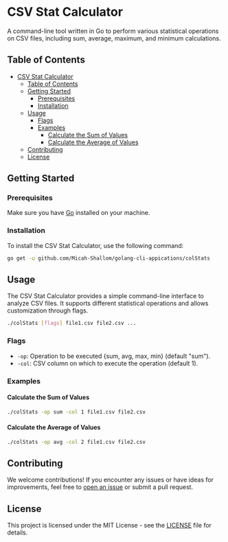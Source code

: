 # CSV Stat Calculator

A command-line tool written in Go to perform various statistical operations on CSV files, including sum, average, maximum, and minimum calculations.

## Table of Contents

- [CSV Stat Calculator](#csv-stat-calculator)
  - [Table of Contents](#table-of-contents)
  - [Getting Started](#getting-started)
    - [Prerequisites](#prerequisites)
    - [Installation](#installation)
  - [Usage](#usage)
    - [Flags](#flags)
    - [Examples](#examples)
      - [Calculate the Sum of Values](#calculate-the-sum-of-values)
      - [Calculate the Average of Values](#calculate-the-average-of-values)
  - [Contributing](#contributing)
  - [License](#license)

## Getting Started

### Prerequisites

Make sure you have [Go](https://golang.org/doc/install) installed on your machine.

### Installation

To install the CSV Stat Calculator, use the following command:

```bash
go get -u github.com/Micah-Shallom/golang-cli-appications/colStats
```

## Usage

The CSV Stat Calculator provides a simple command-line interface to analyze CSV files. It supports different statistical operations and allows customization through flags.

```bash
./colStats [flags] file1.csv file2.csv ...
```

### Flags

- `-op`: Operation to be executed {sum, avg, max, min} (default "sum").
- `-col`: CSV column on which to execute the operation (default 1).

### Examples

#### Calculate the Sum of Values

```bash
./colStats -op sum -col 1 file1.csv file2.csv
```

#### Calculate the Average of Values

```bash
./colStats -op avg -col 2 file1.csv file2.csv
```

## Contributing

We welcome contributions! If you encounter any issues or have ideas for improvements, feel free to [open an issue](https://github.com/Micah-Shallom/golang-cli-appications/colStats/issues) or submit a pull request.

## License

This project is licensed under the MIT License - see the [LICENSE](LICENSE) file for details.

